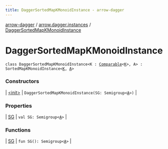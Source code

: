 ```yaml
---
title: DaggerSortedMapKMonoidInstance - arrow-dagger
---
```


[arrow-dagger](../../index.html) / [arrow.dagger.instances](../index.html) / [DaggerSortedMapKMonoidInstance](./index.html)

# DaggerSortedMapKMonoidInstance

`class DaggerSortedMapKMonoidInstance<K : `[`Comparable`](https://kotlinlang.org/api/latest/jvm/stdlib/kotlin/-comparable/index.html)`<`[`K`](index.html#K)`>, A> : SortedMapKMonoidInstance<`[`K`](index.html#K)`, `[`A`](index.html#A)`>`

### Constructors

| [&lt;init&gt;](-init-.html) | `DaggerSortedMapKMonoidInstance(SG: Semigroup<`[`A`](index.html#A)`>)` |

### Properties

| [SG](-s-g.html) | `val SG: Semigroup<`[`A`](index.html#A)`>` |

### Functions

| [SG](-s-g.html) | `fun SG(): Semigroup<`[`A`](index.html#A)`>` |

